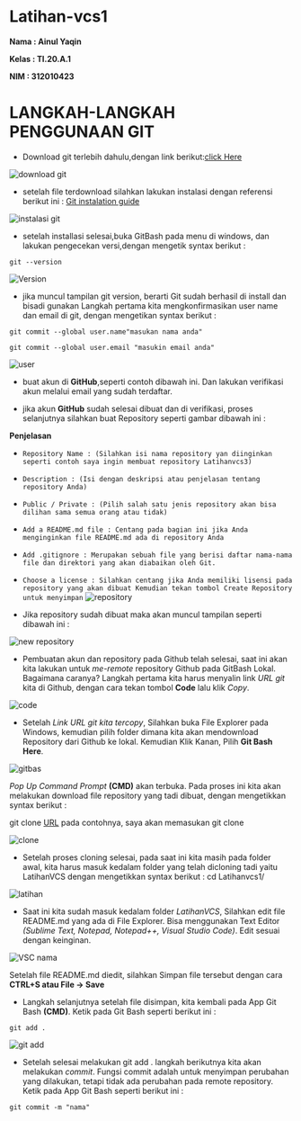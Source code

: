 # Latihan-vcs1

**Nama : Ainul Yaqin**

**Kelas : TI.20.A.1**

**NIM : 312010423**

# **LANGKAH-LANGKAH PENGGUNAAN GIT <br>**

* Download git terlebih dahulu,dengan link 
berikut:[click Here](https://git-scm.com/)

![download git](foto/Ss.png)

* setelah file terdownload silahkan lakukan instalasi dengan referensi berikut ini : [Git instalation guide](https://git-scm.com/book/en/v2/Getting-Started-Installing-Git)

![instalasi git](foto/ss2.png)

* setelah installasi selesai,buka GitBash pada menu di windows, dan lakukan pengecekan versi,dengan mengetik syntax berikut :

`git --version`

![Version](foto/version1.png)

* jika muncul tampilan git version, berarti Git sudah berhasil di install dan bisadi gunakan Langkah pertama kita mengkonfirmasikan user name dan email di git, dengan mengetikan syntax berikut :

`git commit --global user.name"masukan nama anda"`

`git commit --global user.email "masukin email anda"`

![user](foto/email.png)

* buat akun di **GitHub**,seperti contoh dibawah ini. Dan lakukan verifikasi akun melalui email yang sudah terdaftar.

* jika akun **GitHub** sudah selesai dibuat dan di verifikasi, proses selanjutnya silahkan buat Repository seperti gambar dibawah ini :

**Penjelasan**

* `Repository Name : (Silahkan isi nama repository yan diinginkan seperti contoh saya ingin membuat repository Latihanvcs3)`

* `Description : (Isi dengan deskripsi atau penjelasan tentang repository Anda)`

* `Public / Private : (Pilih salah satu jenis repository akan bisa dilihan sama semua orang atau tidak)`

* `Add a README.md file : Centang pada bagian ini jika Anda menginginkan file README.md ada di repository Anda`

* `Add .gitignore : Merupakan sebuah file yang berisi daftar nama-nama file dan direktori yang akan diabaikan oleh Git.`

* `Choose a license : Silahkan centang jika Anda memiliki lisensi pada repository yang akan dibuat Kemudian tekan tombol Create Repository untuk menyimpan`
![repository](foto/Repository.png)

* Jika repository sudah dibuat maka akan muncul tampilan seperti dibawah ini :

![new repository](foto/new.png)

* Pembuatan akun dan repository pada Github telah selesai, saat ini akan kita lakukan untuk *me-remote* repository Github pada GitBash Lokal. Bagaimana caranya? Langkah pertama kita harus menyalin link *URL git* kita di Github, dengan cara tekan tombol **Code** lalu klik *Copy*.

![code](foto/code.png)

* Setelah *Link URL git kita tercopy*, Silahkan buka File Explorer pada Windows, kemudian pilih folder dimana kita akan mendownload Repository dari Github ke lokal. Kemudian Klik Kanan, Pilih **Git Bash Here**.

![gitbas](foto/gitbas.png)

*Pop Up Command Prompt* **(CMD)** akan terbuka. Pada proses ini kita akan melakukan download file repository yang tadi dibuat, dengan mengetikkan syntax berikut :

git clone [URL](https://github.com/Ainulyqn/Latihan-vcs1.git) pada contohnya, saya akan memasukan git clone

![clone](foto/clone.png)

* Setelah proses cloning selesai, pada saat ini kita masih pada folder awal, kita harus masuk kedalam folder yang telah dicloning tadi yaitu LatihanVCS dengan mengetikkan syntax berikut : cd Latihanvcs1/

![latihan](foto/latihan2.png)

* Saat ini kita sudah masuk kedalam folder *LatihanVCS*, Silahkan edit file README.md yang ada di File Explorer. Bisa menggunakan Text Editor *(Sublime Text, Notepad, Notepad++, Visual Studio Code)*. Edit sesuai dengan keinginan.

![VSC nama](foto/nama.png)

Setelah file README.md diedit, silahkan Simpan file tersebut dengan cara **CTRL+S atau File -> Save**

* Langkah selanjutnya setelah file disimpan, kita kembali pada App Git Bash **(CMD)**. Ketik pada Git Bash seperti berikut ini :

`git add .`

![git add](foto/gitadd.png)

* Setelah selesai melakukan git add . langkah berikutnya kita akan melakukan *commit*. Fungsi commit adalah untuk menyimpan perubahan yang dilakukan, tetapi tidak ada perubahan pada remote repository. Ketik pada App Git Bash seperti berikut ini :

`git commit -m "nama"`

